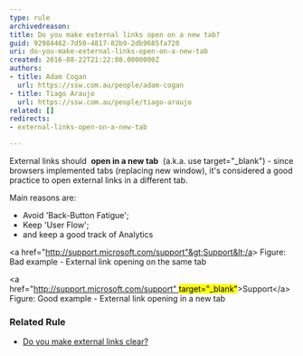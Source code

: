 ```yaml
---
type: rule
archivedreason: 
title: Do you make external links open on a new tab?
guid: 92984462-7d50-4817-82b9-2db9685fa720
uri: do-you-make-external-links-open-on-a-new-tab
created: 2016-08-22T21:22:08.0000000Z
authors:
- title: Adam Cogan
  url: https://ssw.com.au/people/adam-cogan
- title: Tiago Araujo
  url: https://ssw.com.au/people/tiago-araujo
related: []
redirects:
- external-links-open-on-a-new-tab

---
```


External links should  **open in a new tab**  (a.k.a. use target="\_blank") - since browsers implemented tabs (replacing new window), it's considered a good practice to open external links in a different tab.

Main reasons are:

* Avoid 'Back-Button Fatigue';
* Keep 'User Flow';
* and keep a good track of Analytics


&lt;a href="http://support.microsoft.com/support"&gt;Support&lt;/a&gt;
Figure: Bad example - External link opening on the same tab

&lt;a href="http://support.microsoft.com/support" <mark>target=&quot;_blank&quot;</mark>&gt;Support&lt;/a&gt;
Figure: Good example - External link opening in a new tab 

<!--endintro-->

### Related Rule


* [Do you make external links clear?](/do-you-make-external-links-clear)
